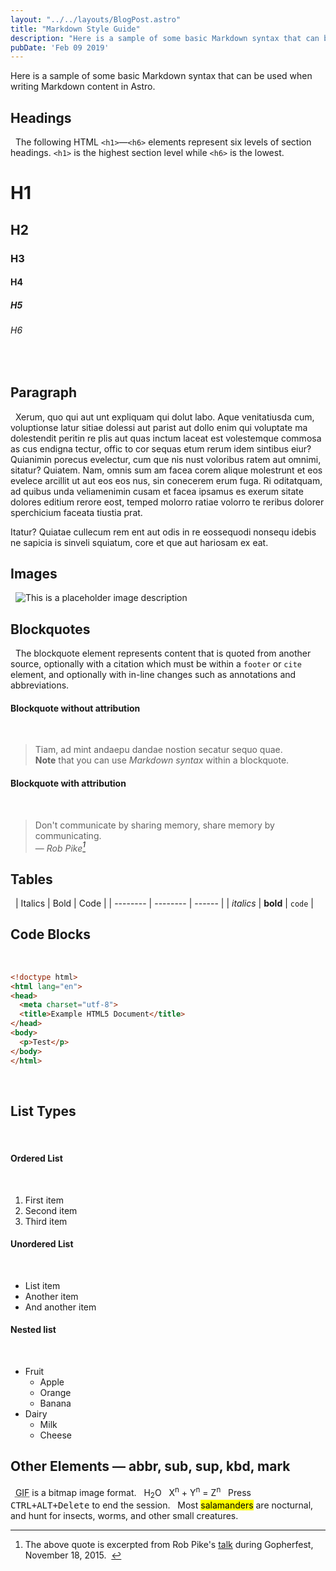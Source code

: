 ```yaml
---
layout: "../../layouts/BlogPost.astro"
title: "Markdown Style Guide"
description: "Here is a sample of some basic Markdown syntax that can be used when writing Markdown content in Astro."
pubDate: 'Feb 09 2019'
---
```


Here is a sample of some basic Markdown syntax that can be used when writing Markdown content in Astro.
&nbsp;
## Headings
&nbsp;
The following HTML `<h1>`—`<h6>` elements represent six levels of section headings. `<h1>` is the highest section level while `<h6>` is the lowest.
&nbsp;
# H1
## H2
### H3
#### H4
##### H5
###### H6
&nbsp;
## Paragraph
&nbsp;
Xerum, quo qui aut unt expliquam qui dolut labo. Aque venitatiusda cum, voluptionse latur sitiae dolessi aut parist aut dollo enim qui voluptate ma dolestendit peritin re plis aut quas inctum laceat est volestemque commosa as cus endigna tectur, offic to cor sequas etum rerum idem sintibus eiur? Quianimin porecus evelectur, cum que nis nust voloribus ratem aut omnimi, sitatur? Quiatem. Nam, omnis sum am facea corem alique molestrunt et eos evelece arcillit ut aut eos eos nus, sin conecerem erum fuga. Ri oditatquam, ad quibus unda veliamenimin cusam et facea ipsamus es exerum sitate dolores editium rerore eost, temped molorro ratiae volorro te reribus dolorer sperchicium faceata tiustia prat.

Itatur? Quiatae cullecum rem ent aut odis in re eossequodi nonsequ idebis ne sapicia is sinveli squiatum, core et que aut hariosam ex eat.
&nbsp;
## Images
&nbsp;
![This is a placeholder image description](/placeholder-social.jpg)
&nbsp;
## Blockquotes
&nbsp;
The blockquote element represents content that is quoted from another source, optionally with a citation which must be within a `footer` or `cite` element, and optionally with in-line changes such as annotations and abbreviations.
&nbsp;
#### Blockquote without attribution
&nbsp;
> Tiam, ad mint andaepu dandae nostion secatur sequo quae.  
> **Note** that you can use *Markdown syntax* within a blockquote.
&nbsp;
#### Blockquote with attribution
&nbsp;
> Don't communicate by sharing memory, share memory by communicating.<br>
> — <cite>Rob Pike[^1]</cite>

[^1]: The above quote is excerpted from Rob Pike's [talk](https://www.youtube.com/watch?v=PAAkCSZUG1c) during Gopherfest, November 18, 2015.
&nbsp;
## Tables
&nbsp;
| Italics   | Bold     | Code   |
| --------  | -------- | ------ |
| *italics* | **bold** | `code` |
&nbsp;
## Code Blocks
&nbsp;

```html
<!doctype html>
<html lang="en">
<head>
  <meta charset="utf-8">
  <title>Example HTML5 Document</title>
</head>
<body>
  <p>Test</p>
</body>
</html>
```
&nbsp;

## List Types
&nbsp;
#### Ordered List
&nbsp;
1. First item
2. Second item
3. Third item
&nbsp;
#### Unordered List
&nbsp;
* List item
* Another item
* And another item
&nbsp;
#### Nested list
&nbsp;
* Fruit
  * Apple
  * Orange
  * Banana
* Dairy
  * Milk
  * Cheese
&nbsp;
## Other Elements — abbr, sub, sup, kbd, mark
&nbsp;
<abbr title="Graphics Interchange Format">GIF</abbr> is a bitmap image format.
&nbsp;
H<sub>2</sub>O
&nbsp;
X<sup>n</sup> + Y<sup>n</sup> = Z<sup>n</sup>
&nbsp;
Press <kbd><kbd>CTRL</kbd>+<kbd>ALT</kbd>+<kbd>Delete</kbd></kbd> to end the session.
&nbsp;
Most <mark>salamanders</mark> are nocturnal, and hunt for insects, worms, and other small creatures.
